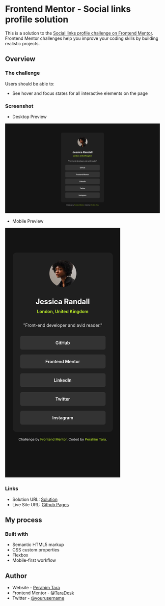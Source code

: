 # Frontend Mentor - Social links profile solution

This is a solution to the [Social links profile challenge on Frontend Mentor](https://www.frontendmentor.io/challenges/social-links-profile-UG32l9m6dQ). Frontend Mentor challenges help you improve your coding skills by building realistic projects. 

## Overview

### The challenge

Users should be able to:

- See hover and focus states for all interactive elements on the page

### Screenshot

- Desktop Preview

![Design preview for the Social links profile coding challenge](./images/screenshot/Screenshot_2025-02-02_15-18-31.png)

- Mobile Preview

![Design preview for the Social links profile coding challenge](./images/screenshot/Screenshot_2025-02-02_15-18-49.png)

### Links

- Solution URL: [Solution](https://github.com/TaraDesk/code-in-practice/tree/main/social-links-profile-main)
- Live Site URL: [Github Pages](https://taradesk.github.io/code-in-practice/social-links-profile-main/index.html)

## My process

### Built with

- Semantic HTML5 markup
- CSS custom properties
- Flexbox
- Mobile-first workflow

## Author

- Website - [Perahim Tara](https://www.your-site.com)
- Frontend Mentor - [@TaraDesk](https://www.frontendmentor.io/profile/TaraDesk)
- Twitter - [@yourusername](https://www.twitter.com/yourusername)